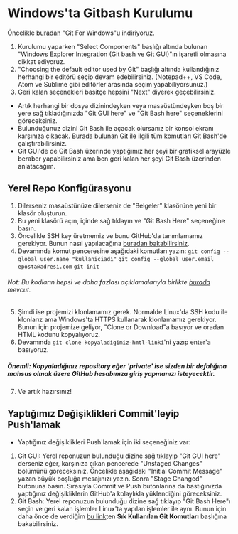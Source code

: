 # Windows'ta Gitbash Kurulumu
Öncelikle [buradan](https://git-scm.com/downloads) "Git For Windows"u indiriyoruz.

 1. Kurulumu yaparken "Select Components" başlığı altında bulunan "Windows Explorer Integration (Git bash ve Git GUI)"ın işaretli olmasına dikkat ediyoruz. 
 2. "Choosing the default editor used by Git" başlığı altında kullandığınız herhangi bir editörü seçip devam edebilirsiniz. (Notepad++, VS Code, Atom ve Sublime gibi editörler arasında seçim yapabiliyorsunuz.) 
 3. Geri kalan seçenekleri basitçe hepsini "Next" diyerek geçebilirsiniz. 
 
 * Artık herhangi bir dosya dizinindeyken veya masaüstündeyken boş bir yere sağ tıkladığınızda "Git GUI here" ve "Git Bash here" seçeneklerini göreceksiniz. 
 * Bulunduğunuz dizini Git Bash ile açacak olursanız bir konsol ekranı karşınıza çıkacak. [Burada](./komutlar.git.md) bulunan Git ile ilgili tüm komutları Git Bash'de çalıştırabilirsiniz. 
 * Git GUI'de de Git Bash üzerinde yaptığımız her şeyi bir grafiksel arayüzle beraber yapabilirsiniz ama ben geri kalan her şeyi Git Bash üzerinden anlatacağım. 

##  Yerel Repo Konfigürasyonu
1. Dilerseniz masaüstünüze dilerseniz de "Belgeler" klasörüne yeni bir klasör oluşturun. 
2. Bu yeni klasörü açın, içinde sağ tıklayın ve "Git Bash Here" seçeneğine basın. 
3. Öncelikle SSH key üretmemiz ve bunu GitHub'da tanımlamamız gerekiyor. Bunun nasıl yapılacağına [buradan bakabilirsiniz](./ayarlar.sshkey.md).
4. Devamında komut penceresine aşağıdaki komutları yazın:
```git config --global user.name "kullaniciadı"```
```git config --global user.email eposta@adresi.com```
```git init```

###### Not: Bu kodların hepsi ve daha fazlası açıklamalarıyla birlikte [burada](./komutlar.git.md) mevcut. 
5. Şimdi ise projemizi klonlamamız gerek. Normalde Linux'da SSH kodu ile klonlarız ama Windows'ta HTTPS kullanarak klonlamamız gerekiyor. Bunun için projemize geliyor, "Clone or Download"a basıyor ve oradan HTML kodunu kopyalıyoruz. 
6. Devamında ```git clone kopyaladigimiz-hmtl-linki```'ni yazıp enter'a basıyoruz. 
##### Önemli: Kopyaladığınız repository eğer 'private' ise sizden bir defalığına mahsus olmak üzere GitHub hesabınıza giriş yapmanızı isteyecektir.
7. Ve artık hazırsınız! 
## Yaptığımız Değişiklikleri Commit'leyip Push'lamak
* Yaptığınız değişiklikleri Push'lamak için iki seçeneğiniz var: 
   
1. Git GUI: Yerel reponuzun bulunduğu dizine sağ tıklayıp "Git GUI here" derseniz eğer, karşınıza çıkan pencerede "Unstaged Changes" bölümünü göreceksiniz. Öncelikle aşağıdaki "Initial Commit Message" yazan büyük boşluğa mesajınızı yazın. Sonra "Stage Changed" butonuna basın. Sırasıyla Commit ve Push butonlarına da bastığınızda yaptığınız değişikliklerin GitHub'a kolaylıkla yüklendiğini göreceksiniz.
2. Git Bash: Yerel reponuzun bulunduğu dizine sağ tıklayıp "Git Bash Here"ı seçin ve geri kalan işlemler Linux'ta yapılan işlemler ile aynı. Bunun için daha önce de verdiğim [bu link](./komutlar.git.md)ten **Sık Kullanılan Git Komutları** başlığına bakabilirsiniz. 